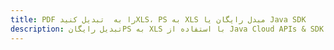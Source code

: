 ---title: PDF را به  تبدیل کنیدXLS، PS به XLS مبدل رایگان یا Java SDKdescription: تبدیل رایگانPS به XLS با استفاده از Java Cloud APIs & SDK همچنین اسناد PDF را در Cloud ایجاد، ویرایش و رندر کنید.---
